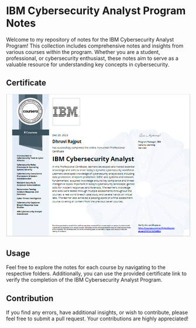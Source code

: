 # IBM Cybersecurity Analyst Program Notes

Welcome to my repository of notes for the IBM Cybersecurity Analyst Program! This collection includes comprehensive notes and insights from various courses within the program. Whether you are a student, professional, or cybersecurity enthusiast, these notes aim to serve as a valuable resource for understanding key concepts in cybersecurity.


## Certificate

<img src="https://github.com/DhruviRajput12/IBM-Cybersecurity-Analyst/blob/main/Screenshot%202024-01-11%20102529.png" alt="Certification">


## Usage

Feel free to explore the notes for each course by navigating to the respective folders. Additionally, you can use the provided certificate link to verify the completion of the IBM Cybersecurity Analyst Program.


## Contribution

If you find any errors, have additional insights, or wish to contribute, please feel free to submit a pull request. Your contributions are highly appreciated!


